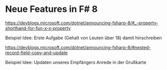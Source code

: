 # Neue Features in F# 8

https://devblogs.microsoft.com/dotnet/announcing-fsharp-8/#_-property-shorthand-for-fun-x-x-property

Beispiel Idee: Erste Aufgabe (Gehalt von Leuten über 18) damit hinschreiben


https://devblogs.microsoft.com/dotnet/announcing-fsharp-8/#nested-record-field-copy-and-update

Beispiel Idee: Updaten unseres Empfängers Anrede in der Grußkarte
